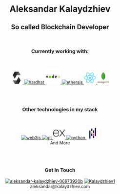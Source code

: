 <h1 align="center">Aleksandar Kalaydzhiev</h1>
        
<h2 align="center">So called Blockchain Developer</h3>
        <br>


<h3 align="center">Currently working with:</h3>
        <br>
<p align="center">
        <a href="https://docs.soliditylang.org/en/v0.8.13/" target="_blank">
            <img src="https://github.com/devicons/devicon/blob/master/icons/solidity/solidity-original.svg" alt="solidity" width="40" height="40" />
        </a>
        <a href="https://hardhat.org/" target="_blank">
            <img src="https://d1nhio0ox7pgb.cloudfront.net/_img/g_collection_png/standard/48x48/hardhat.png" alt="hardhat" width="40" height="40" />
        </a>
        <a href="https://nodejs.dev/" target="_blank">
            <img src="https://github.com/devicons/devicon/blob/master/icons/nodejs/nodejs-original-wordmark.svg"
                alt="nodejs" width="50" height="50" />
        </a>
        <a href="https://docs.ethers.io/v5/" target="_blank">
            <img src="https://seeklogo.com/images/E/ethers-logo-D5B86204D8-seeklogo.com.png" alt="ethersjs" width="40" height="40" />
        </a>
        <a href="https://reactjs.org/" target="_blank">
            <img src="https://github.com/devicons/devicon/blob/master/icons/react/react-original.svg" alt="react" width="40" height="40" />
        </a>
        <a href="https://www.mongodb.com/" target="_blank">
            <img src="https://github.com/devicons/devicon/blob/master/icons/mongodb/mongodb-original-wordmark.svg" alt="mongodb" width="40" height="40" />
        </a>
</p>

<br>
<br>


<h3 align="center">Other technologies in my stack</h3>
        <br>
<p align="center">
        <a href="https://web3js.readthedocs.io/en/v1.7.3/" target="_blank">
            <img src="https://seeklogo.com/images/W/web3js-logo-62DEE79B50-seeklogo.com.png" alt="web3js" width="40" height="40" />
        </a>
        <a href="https://git-scm.com/" target="_blank">
            <img src="https://www.vectorlogo.zone/logos/git-scm/git-scm-icon.svg" alt="git" width="40" height="40" />
        </a>
        <a href="https://expressjs.com/" target="_blank">
            <img src="https://github.com/devicons/devicon/blob/master/icons/express/express-original.svg" alt="expressjs" width="40" height="40" />
        </a>
        <a href="https://www.python.org/" target="_blank">
            <img scr="https://github.com/devicons/devicon/blob/master/icons/python/python-original.svg" alt="python" width="40" height="40" />
        </a>
        <a href="https://pandas.pydata.org/" target="_blank">
            <img src="https://github.com/devicons/devicon/blob/master/icons/pandas/pandas-original.svg" alt="pandas" width="40" height="40" />
        </a>
        <br>
        And More 
</p>

<br>
<br>

<h3 align="center">Get In Touch</h3>
<p align="center">
<a href="https://www.linkedin.com/in/aleksandar-kalaydzhiev-06973920b/" target="blank"><img align="center" src="https://cdn.jsdelivr.net/npm/simple-icons@3.0.1/icons/linkedin.svg" alt="aleksandar-kalaydzhiev-06973920b" color="white" height="30" width="40" /></a>
<a href="https://twitter.com/Kalaydzhiev1" target="blank"><img align="center" src="https://cdn.jsdelivr.net/npm/simple-icons@3.0.1/icons/twitter.svg" alt="Kalaydzhiev1" color="white" height="30" width="40" /></a>
  <br>
  aleksandar@kalaydzhiev.com
</p>

